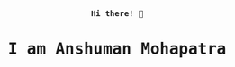 
<p align="center"><samp><b> Hi there! 👋 </b></samp></p>
<p align="center"><h1 align="center"><samp> I am Anshuman Mohapatra </samp></h1></p>
<br/>

<!--
**amohapatra123/amohapatra123** is a ✨ _special_ ✨ repository because its `README.md` (this file) appears on your GitHub profile.

Here are some ideas to get you started:

- 🔭 I’m currently working on ...
- 🌱 I’m currently learning ...
- 👯 I’m looking to collaborate on ...
- 🤔 I’m looking for help with ...
- 💬 Ask me about ...
- 📫 How to reach me: ...
- 😄 Pronouns: ...
- ⚡ Fun fact: ...
-->
